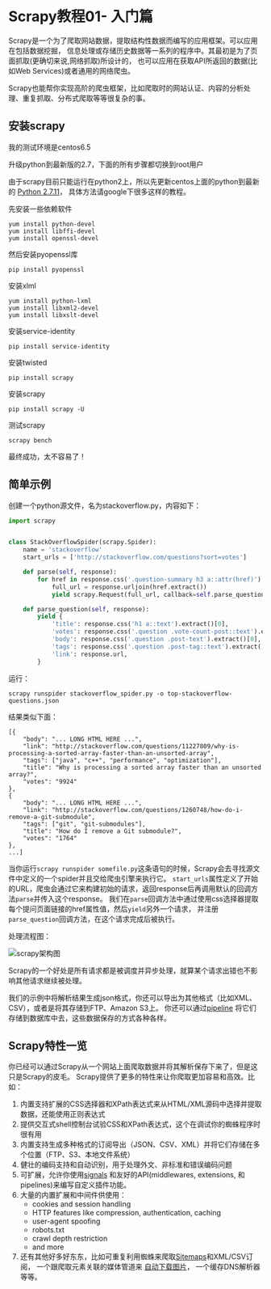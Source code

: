 # Scrapy教程01- 入门篇

Scrapy是一个为了爬取网站数据，提取结构性数据而编写的应用框架。可以应用在包括数据挖掘，
信息处理或存储历史数据等一系列的程序中。其最初是为了页面抓取(更确切来说,网络抓取)所设计的，
也可以应用在获取API所返回的数据(比如Web Services)或者通用的网络爬虫。

Scrapy也能帮你实现高阶的爬虫框架，比如爬取时的网站认证、内容的分析处理、重复抓取、分布式爬取等等很复杂的事。

## 安装scrapy

我的测试环境是centos6.5

升级python到最新版的2.7，下面的所有步骤都切换到root用户

由于scrapy目前只能运行在python2上，所以先更新centos上面的python到最新的
[Python 2.7.11](https://www.python.org/downloads/release/python-2711/)，
具体方法请google下很多这样的教程。

先安装一些依赖软件
```
yum install python-devel
yum install libffi-devel
yum install openssl-devel
```

然后安装pyopenssl库
```
pip install pyopenssl
```

安装xlml
```
yum install python-lxml
yum install libxml2-devel
yum install libxslt-devel
```

安装service-identity
```
pip install service-identity
```

安装twisted
```
pip install scrapy
```

安装scrapy
```
pip install scrapy -U
```

测试scrapy
```
scrapy bench
```

最终成功，太不容易了！

## 简单示例

创建一个python源文件，名为stackoverflow.py，内容如下：

``` python
import scrapy


class StackOverflowSpider(scrapy.Spider):
    name = 'stackoverflow'
    start_urls = ['http://stackoverflow.com/questions?sort=votes']

    def parse(self, response):
        for href in response.css('.question-summary h3 a::attr(href)'):
            full_url = response.urljoin(href.extract())
            yield scrapy.Request(full_url, callback=self.parse_question)

    def parse_question(self, response):
        yield {
            'title': response.css('h1 a::text').extract()[0],
            'votes': response.css('.question .vote-count-post::text').extract()[0],
            'body': response.css('.question .post-text').extract()[0],
            'tags': response.css('.question .post-tag::text').extract(),
            'link': response.url,
        }
```
运行：
```
scrapy runspider stackoverflow_spider.py -o top-stackoverflow-questions.json
```

结果类似下面：
```
[{
    "body": "... LONG HTML HERE ...",
    "link": "http://stackoverflow.com/questions/11227809/why-is-processing-a-sorted-array-faster-than-an-unsorted-array",
    "tags": ["java", "c++", "performance", "optimization"],
    "title": "Why is processing a sorted array faster than an unsorted array?",
    "votes": "9924"
},
{
    "body": "... LONG HTML HERE ...",
    "link": "http://stackoverflow.com/questions/1260748/how-do-i-remove-a-git-submodule",
    "tags": ["git", "git-submodules"],
    "title": "How do I remove a Git submodule?",
    "votes": "1764"
},
...]
```

当你运行`scrapy runspider somefile.py`这条语句的时候，Scrapy会去寻找源文件中定义的一个spider并且交给爬虫引擎来执行它。
`start_urls`属性定义了开始的URL，爬虫会通过它来构建初始的请求，返回response后再调用默认的回调方法`parse`并传入这个response。
我们在`parse`回调方法中通过使用css选择器提取每个提问页面链接的href属性值，然后`yield`另外一个请求，
并注册`parse_question`回调方法，在这个请求完成后被执行。

处理流程图：

![scrapy架构图](/images/scrapy.png)

Scrapy的一个好处是所有请求都是被调度并异步处理，就算某个请求出错也不影响其他请求继续被处理。

我们的示例中将解析结果生成json格式，你还可以导出为其他格式（比如XML、CSV），或者是将其存储到FTP、Amazon S3上。
你还可以通过[pipeline](http://doc.scrapy.org/en/1.0/topics/item-pipeline.html#topics-item-pipeline)
将它们存储到数据库中去，这些数据保存的方式各种各样。

## Scrapy特性一览
你已经可以通过Scrapy从一个网站上面爬取数据并将其解析保存下来了，但是这只是Scrapy的皮毛。
Scrapy提供了更多的特性来让你爬取更加容易和高效。比如：

1. 内置支持扩展的CSS选择器和XPath表达式来从HTML/XML源码中选择并提取数据，还能使用正则表达式
2. 提供交互式shell控制台试验CSS和XPath表达式，这个在调试你的蜘蛛程序时很有用
1. 内置支持生成多种格式的订阅导出（JSON、CSV、XML）并将它们存储在多个位置（FTP、S3、本地文件系统）
1. 健壮的编码支持和自动识别，用于处理外文、非标准和错误编码问题
1. 可扩展，允许你使用[signals](http://doc.scrapy.org/en/1.0/topics/signals.html#topics-signals)
和友好的API(middlewares, extensions, 和pipelines)来编写自定义插件功能。
1. 大量的内置扩展和中间件供使用：
    - cookies and session handling
    - HTTP features like compression, authentication, caching
    - user-agent spoofing
    - robots.txt
    - crawl depth restriction
    - and more
1. 还有其他好多好东东，比如可重复利用蜘蛛来爬取[Sitemaps](http://www.sitemaps.org/)和XML/CSV订阅，
一个跟爬取元素关联的媒体管道来
[自动下载图片](http://doc.scrapy.org/en/1.0/topics/media-pipeline.html#topics-media-pipeline)，
一个缓存DNS解析器等等。

